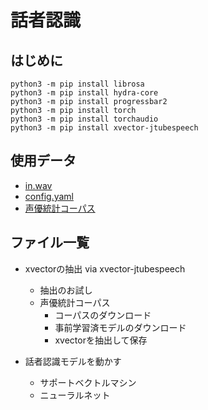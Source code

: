 # 話者認識

## はじめに
```
python3 -m pip install librosa
python3 -m pip install hydra-core
python3 -m pip install progressbar2
python3 -m pip install torch
python3 -m pip install torchaudio
python3 -m pip install xvector-jtubespeech
```
## 使用データ
- [in.wav](https://drive.google.com/file/d/1lsN-is31x_snFBTNGR05pQwX9RhzC8sb/view?usp=sharing)
- [config.yaml](https://github.com/tam17aki/speech_process_exercise/blob/master/SpeakerRecognition/config.yaml)
- [声優統計コーパス](https://voice-statistics.github.io/)

## ファイル一覧
- xvectorの抽出 via xvector-jtubespeech
  - 抽出のお試し
  - 声優統計コーパス
    - コーパスのダウンロード
    - 事前学習済モデルのダウンロード
    - xvectorを抽出して保存
   
- 話者認識モデルを動かす
  - サポートベクトルマシン
  - ニューラルネット
